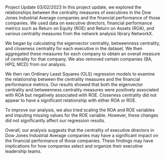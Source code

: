 Project Update 03/02/2023
In this project update, we explored the relationships between the centrality measures of executives in the Dow Jones Industrial Average companies and the financial performance of those companies. We used data on executive directors, financial performance metrics such as Return on Equity (ROE) and Return on Assets (ROA), and various centrality measures from the network analysis library NetworkX.

We began by calculating the eigenvector centrality, betweenness centrality, and closeness centrality for each executive in the dataset. We then aggregated these measures for each company to obtain an overall measure of centrality for that company. We also removed certain companies (BA, HPQ, MCD) from our analysis.

We then ran Ordinary Least Squares (OLS) regression models to examine the relationship between the centrality measures and the financial performance metrics. Our results showed that both the eigenvector centrality and betweenness centrality measures were positively associated with ROA but negatively associated with ROE. Closeness centrality did not appear to have a significant relationship with either ROA or ROE.

To improve our analysis, we also tried scaling the ROA and ROE variables and imputing missing values for the ROE variable. However, these changes did not significantly affect our regression results.

Overall, our analysis suggests that the centrality of executive directors in Dow Jones Industrial Average companies may have a significant impact on the financial performance of those companies. These findings may have implications for how companies select and organize their executive leadership teams.